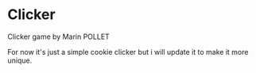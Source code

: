 # Clicker
Clicker game by Marin POLLET

For now it's just a simple cookie clicker but i will update it to make it more unique.
